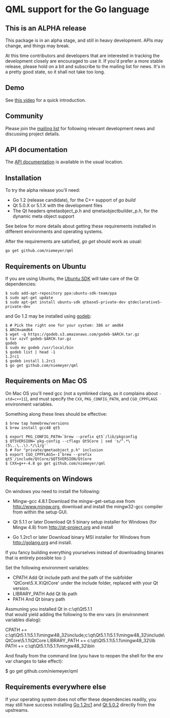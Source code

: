 # QML support for the Go language

This is an ALPHA release
------------------------

This package is in an alpha stage, and still in heavy development. APIs
may change, and things may break.

At this time contributors and developers that are interested in tracking
the development closely are encouraged to use it. If you'd prefer a more
stable release, please hold on a bit and subscribe to the mailing list
for news. It's in a pretty good state, so it shall not take too long.


Demo
----

See [this video](https://www.youtube.com/watch?v=FVQlMrPa7lI) for a quick introduction.


Community
---------

Please join the [mailing list](https://groups.google.com/forum/#!forum/go-qml) for
following relevant development news and discussing project details.


API documentation
------------------

The [API documentation](http://godoc.org/github.com/niemeyer/qml) is available in the usual location.


Installation
------------

To try the alpha release you'll need:

  * Go 1.2 (release candidate), for the C++ support of _go build_
  * Qt 5.0.X or 5.1.X with the development files
  * The Qt headers qmetaobject_p.h and qmetaobjectbuilder_p.h, for the dynamic meta object support

See below for more details about getting these requirements installed in different environments and operating systems.

After the requirements are satisfied, _go get_ should work as usual:

    go get github.com/niemeyer/qml


Requirements on Ubuntu
----------------------

If you are using Ubuntu, the [Ubuntu SDK](http://developer.ubuntu.com/get-started/) will take care of the Qt dependencies:

    $ sudo add-apt-repository ppa:ubuntu-sdk-team/ppa
    $ sudo apt-get update
    $ sudo apt-get install ubuntu-sdk qtbase5-private-dev qtdeclarative5-private-dev

and Go 1.2 may be installed using [godeb](http://blog.labix.org/2013/06/15/in-flight-deb-packages-of-go):

    $ # Pick the right one for your system: 386 or amd64
    $ ARCH=amd64
    $ wget -q https://godeb.s3.amazonaws.com/godeb-$ARCH.tar.gz
    $ tar xzvf godeb-$ARCH.tar.gz
    godeb
    $ sudo mv godeb /usr/local/bin
    $ godeb list | head -1
    1.2rc1
    $ godeb install 1.2rc1
    $ go get github.com/niemeyer/qml


Requirements on Mac OS
----------------------

On Mac OS you'll need gcc (not a symlinked clang, as it complains about `-std=c++11`), and
must specify the `CXX`, `PKG_CONFIG_PATH`, and `CGO_CPPFLAGS` environment variables.

Something along these lines should be effective:

    $ brew tap homebrew/versions
    $ brew install gcc48 qt5

    $ export PKG_CONFIG_PATH=`brew --prefix qt5`/lib/pkgconfig
    $ QT5VERSION=`pkg-config --cflags Qt5Core | sed 's/^.*\(5\..\..\).*/\1/g'`
    $ # For "private/qmetaobject_p.h" inclusion
    $ export CGO_CPPFLAGS=-I`brew --prefix qt5`/include/QtCore/$QT5VERSION/QtCore
    $ CXX=g++-4.8 go get github.com/niemeyer/qml


Requirements on Windows
-----------------------

On windows you need to install the following:

* Mingw-gcc 4.8.1
Download the mingw-get-setup.exe from http://www.mingw.org, download and install the mingw32-gcc compiler from within the
setup GUI.

* Qt 5.1.1 or later
Download Qt 5 binary setup installer for Windows (for Mingw 4.8) from http://qt-project.org and install

* Go 1.2rc1 or later
Download binary MSI installer for Windows from http://golang.org and install.

If you fancy building everything yourselves instead of downloading binaries that is entirely possible too :)

Set the following environment variables:

* CPATH         Add Qt include path and the path of the subfolder 'QtCore\5.X.X\QtCore' under the include folder, replaced with your Qt version.
* LIBRARY_PATH  Add Qt lib path
* PATH          And Qt binary path

Assmuning you installed Qt in c:\qt\Qt5.1.1\
that would yield adding the following to the env vars (in environment variables dialog):

CPATH += c:\qt\Qt5.1.1\5.1.1\mingw48_32\include;c:\qt\Qt5.1.1\5.1.1\mingw48_32\include\QtCore\5.1.1\QtCore
LIBRARY_PATH += c:\qt\Qt5.1.1\5.1.1\mingw48_32\lib
PATH += c:\qt\Qt5.1.1\5.1.1\mingw48_32\bin

And finally from the command line (you have to reopen the shell for the env var changes to take effect):

$ go get github.com/niemeyer/qml


Requirements everywhere else
----------------------------

If your operating system does not offer these dependencies readily,
you may still have success installing [Go 1.2rc1](https://code.google.com/p/go/downloads/list?can=1&q=go1.2rc1)
and [Qt 5.0.2](http://download.qt-project.org/archive/qt/5.0/5.0.2/)
directly from the upstreams.
